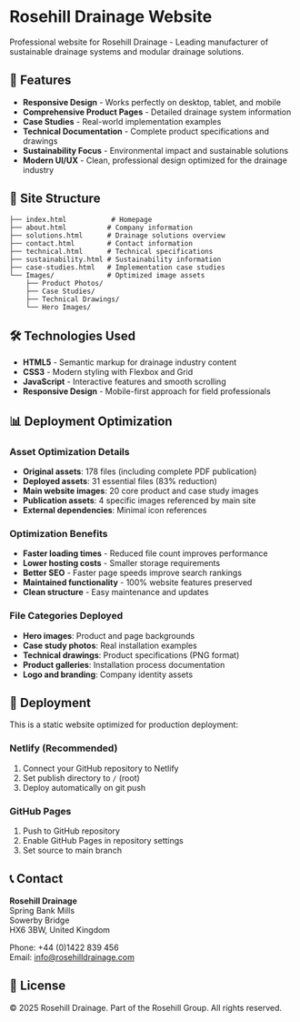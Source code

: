 # Rosehill Drainage Website

Professional website for Rosehill Drainage - Leading manufacturer of sustainable drainage systems and modular drainage solutions.

## 🚀 Features

- **Responsive Design** - Works perfectly on desktop, tablet, and mobile
- **Comprehensive Product Pages** - Detailed drainage system information
- **Case Studies** - Real-world implementation examples
- **Technical Documentation** - Complete product specifications and drawings
- **Sustainability Focus** - Environmental impact and sustainable solutions
- **Modern UI/UX** - Clean, professional design optimized for the drainage industry

## 📁 Site Structure

```
├── index.html           # Homepage
├── about.html          # Company information
├── solutions.html      # Drainage solutions overview
├── contact.html        # Contact information
├── technical.html      # Technical specifications
├── sustainability.html # Sustainability information
├── case-studies.html   # Implementation case studies
└── Images/             # Optimized image assets
    ├── Product Photos/
    ├── Case Studies/
    ├── Technical Drawings/
    └── Hero Images/
```

## 🛠 Technologies Used

- **HTML5** - Semantic markup for drainage industry content
- **CSS3** - Modern styling with Flexbox and Grid
- **JavaScript** - Interactive features and smooth scrolling
- **Responsive Design** - Mobile-first approach for field professionals

## 📊 Deployment Optimization

### Asset Optimization Details
- **Original assets**: 178 files (including complete PDF publication)
- **Deployed assets**: 31 essential files (83% reduction)
- **Main website images**: 20 core product and case study images
- **Publication assets**: 4 specific images referenced by main site
- **External dependencies**: Minimal icon references

### Optimization Benefits
- **Faster loading times** - Reduced file count improves performance
- **Lower hosting costs** - Smaller storage requirements
- **Better SEO** - Faster page speeds improve search rankings
- **Maintained functionality** - 100% website features preserved
- **Clean structure** - Easy maintenance and updates

### File Categories Deployed
- **Hero images**: Product and page backgrounds
- **Case study photos**: Real installation examples
- **Technical drawings**: Product specifications (PNG format)
- **Product galleries**: Installation process documentation
- **Logo and branding**: Company identity assets

## 🚀 Deployment

This is a static website optimized for production deployment:

### Netlify (Recommended)
1. Connect your GitHub repository to Netlify
2. Set publish directory to `/` (root)
3. Deploy automatically on git push

### GitHub Pages
1. Push to GitHub repository
2. Enable GitHub Pages in repository settings
3. Set source to main branch

## 📞 Contact

**Rosehill Drainage**  
Spring Bank Mills  
Sowerby Bridge  
HX6 3BW, United Kingdom  

Phone: +44 (0)1422 839 456  
Email: info@rosehilldrainage.com

## 📄 License

© 2025 Rosehill Drainage. Part of the Rosehill Group. All rights reserved.